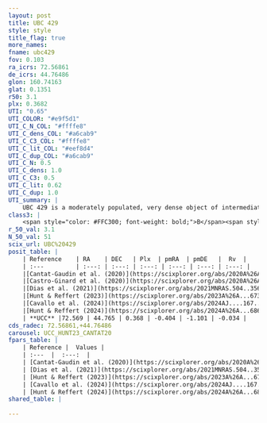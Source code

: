 ```yaml
---
layout: post
title: UBC 429
style: style
title_flag: true
more_names: 
fname: ubc429
fov: 0.103
ra_icrs: 72.56861
de_icrs: 44.76486
glon: 160.74163
glat: 0.1351
r50: 3.1
plx: 0.3682
UTI: "0.65"
UTI_COLOR: "#e9f5d1"
UTI_C_N_COL: "#ffffe8"
UTI_C_dens_COL: "#a6cab9"
UTI_C_C3_COL: "#ffffe8"
UTI_C_lit_COL: "#eef8d4"
UTI_C_dup_COL: "#a6cab9"
UTI_C_N: 0.5
UTI_C_dens: 1.0
UTI_C_C3: 0.5
UTI_C_lit: 0.62
UTI_C_dup: 1.0
UTI_summary: |
    UBC 429 is a moderately populated, very dense object of intermediate C3 quality. It is moderately studied in the literature.
class3: |
    <span style="color: #FFC300; font-weight: bold;">B</span><span style="color: #FFC300; font-weight: bold;">B</span>
r_50_val: 3.1
N_50_val: 51
scix_url: UBC%20429
posit_table: |
    | Reference    | RA    | DEC   | Plx  | pmRA  | pmDE   |  Rv  |
    | :---         | :---: | :---: | :---: | :---: | :---: | :---: |
    |[Cantat-Gaudin et al. (2020)](https://scixplorer.org/abs/2020A%26A...640A...1C) | 72.578 | 44.762 | 0.365 | -0.342 | -1.028 | -- |
    |[Castro-Ginard et al. (2020)](https://scixplorer.org/abs/2020A%26A...635A..45C) | 72.557 | 44.761 | 0.362 | -0.338 | -1.04 | -- |
    |[Dias et al. (2021)](https://scixplorer.org/abs/2021MNRAS.504..356D) | 72.571 | 44.768 | 0.352 | -0.282 | -1.037 | -- |
    |[Hunt & Reffert (2023)](https://scixplorer.org/abs/2023A%26A...673A.114H) | 72.572 | 44.763 | 0.357 | -0.382 | -1.111 | -8.701 |
    |[Cavallo et al. (2024)](https://scixplorer.org/abs/2024AJ....167...12C) | 72.568 | 44.764 | 0.357 | -- | -- | -- |
    |[Hunt & Reffert (2024)](https://scixplorer.org/abs/2024A%26A...686A..42H) | 72.572 | 44.763 | 0.357 | -0.382 | -1.111 | -8.701 |
    | **UCC** |72.569 | 44.765 | 0.368 | -0.404 | -1.101 | -0.034 | 
cds_radec: 72.56861,+44.76486
carousel: UCC_HUNT23_CANTAT20
fpars_table: |
    | Reference |  Values |
    | :---  |  :---:  |
    | [Cantat-Gaudin et al. (2020)](https://scixplorer.org/abs/2020A%26A...640A...1C) | `AVNN=1.69, DMNN=12.06, AgeNN=8.48` |
    | [Dias et al. (2021)](https://scixplorer.org/abs/2021MNRAS.504..356D) | `Av=2.016, Dist=2642, logage=8.856, [Fe/H]=-0.077` |
    | [Hunt & Reffert (2023)](https://scixplorer.org/abs/2023A%26A...673A.114H) | `AV50=1.799, diffAV50=1.373, MOD50=11.954, logAge50=8.727` |
    | [Cavallo et al. (2024)](https://scixplorer.org/abs/2024AJ....167...12C) | `AV50=2.31, dMod50=12.48, logAge50=8.32, [Fe/H]50=0.51` |
    | [Hunt & Reffert (2024)](https://scixplorer.org/abs/2024A%26A...686A..42H) | `MassJ=406.492` |
shared_table: |
    
---
```

